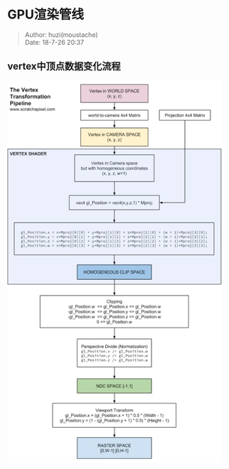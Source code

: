 # GPU渲染管线

> Author: huzi(moustache)<br>
> Date: 18-7-26 20:37

## vertex中顶点数据变化流程

![](photo/vertex流程.jpg)
